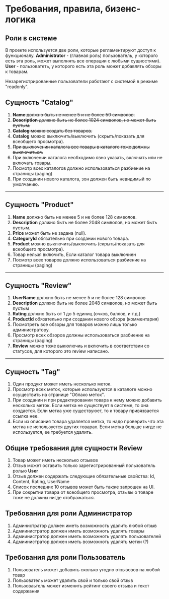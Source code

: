 # Требования, правила, бизенс-логика

## Роли в системе

В проекте используется две роли, которые регламентируют доступ к функционалу. 
**Administrator** - (главная роль) пользователь, у которого есть эта роль, может выполнять все операции с любыми сущностями). **User** - пользоватеть, у которого есть эта роль может добавлять обзоры к товарам.

Незарегистрированные пользователи работают с системой в режиме "readonly".

## Сущность "Catalog"
1. ~~**Name** должно быть не менее 5 и не более 50 символов.~~
2. ~~**Description** должно быть не более 1024 символов, но может быть пустым.~~
3. ~~**Catalog** можно создать без товаров.~~
4. **Catalog** можно выключить/выключить (скрыть/показать для всеобщего просмотра). 
5. ~~При выключении каталога все товары в каталоге тоже должны выключиться.~~
6. При включении каталога необходимо явно указать, включать или не включать товары.
7. Посмотр всех каталогов должно использоваться разбиение на страницы (paging)
8. При создании нового каталога, зон должен быть невидимый по умолчанию.
---
## Сущность "Product"
1. **Name** должно быть не менее 5 и не более 128 символов.
2. **Description** должно быть не более 2048 символов, но может быть пустым.
3. **Price** может быть не задана (null).
4. **CategoryId** обязательно при создании нового товара.
5. **Product** можно выключить/выключить (скрыть/показать для всеобщего просмотра). 
6. Товар нельзя включить, Если каталог товара выключиен
7. Посмотр всех товаров должно использоваться разбиение на страницы (paging)
---
## Сущность "Review"
1. **UserName** должно быть не менее 5 и не более 128 символов
2. **Description** должно быть не более 2048 символов, но может быть пустым
3. **Rating** должно быть от 1 до 5 единиц (очков, баллов, и т.д.)
4. **ProductId** обязательно при создании нового обзора (комментария)
5. Посмотреть все обзоры для товаров можно лишь только администратору. 
6. Просмотр всех обзоров должны использоваться разбиение на страницы (paging)
7. **Review** можно тоже выкюлючиь и включить в соответствии со статусов, для которого это review написано.
---
## Сущность "Tag"
1. Один продукт может иметь несколько меток.
2. Просмотр всех меток, которые используются в каталоге можно осуществить на странице "Облако меток".
3. При создании и при редактировании товара к нему можно добавить несколько меток. Если метка не существует в системе, то она создается. Если метка уже существуюет, то к товару привязвается ссылка нее.
4. Если из описания товара удаляется метка, то надо проверить что эта метка не используется других товарах. Если метка больше нигде не используется, ее требуется удалить.

## Общие требования для сущности Review

1. Товар может иметь несколько отзывов
2. Отзыв может оставить только зарегистрированный пользователь ролью **User**
3. Отзыв должен содержать следующие обязательные свойства: Id, Content, Rating, UserName
4. Список последних 10 отзывов может быть также запрошен на UI.
5. При сокрытии товара от всеобщего просмотра, отзывы о товаре тоже не должны нигде отображаться.

## Требования для роли Администратор

1. Администратор должен иметь возможность удалить любой отзыв
2. Адмиинистратор должен иметь возможноть удалять товары
3. Адмиинистратор должен иметь возможноть удалять пользователей
4. Адмиинистратор должен иметь возможноть удалять метки (?)

## Требования для роли Пользователь

1. Пользователь может добавить сколько угодно отзывовов на любой товар
2. Пользователь может удалить свой и только свой отзыв
3. Пользоваьтель может изменить рейтинг своего отзыва и текст содержания